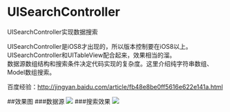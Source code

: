# UISearchController
UISearchController实现数据搜索

UISearchController是iOS8才出现的，所以版本控制要在iOS8以上。<br>
UISearchController和UITableView配合起来，效果相当的溜。<br>
数据源数组结构和搜索条件决定代码实现的复杂度。这里介绍纯字符串数组、Model数组搜索。<br>

百度经验：http://jingyan.baidu.com/article/fb48e8be0ff5616e622e141a.html

##效果图
###数据源
![](https://github.com/cjq002/UISearchController/raw/master/Media/demo1.png)
###搜索效果
![](https://github.com/cjq002/UISearchController/raw/master/Media/demo2.png)
